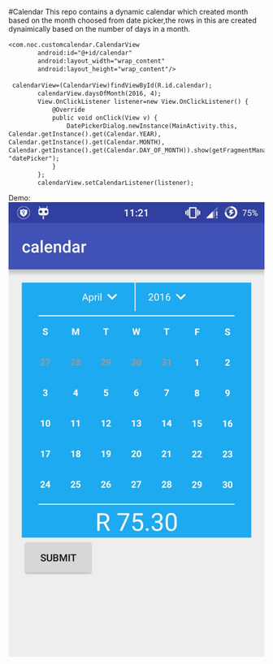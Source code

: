 #Calendar
This repo contains a dynamic calendar which created month based on the month choosed from date picker,the rows in this are created dynaimically based on the number of days in a month.
```
<com.noc.customcalendar.CalendarView
        android:id="@+id/calendar"
        android:layout_width="wrap_content"
        android:layout_height="wrap_content"/>
        
 calendarView=(CalendarView)findViewById(R.id.calendar);
        calendarView.daysOfMonth(2016, 4);
        View.OnClickListener listener=new View.OnClickListener() {
            @Override
            public void onClick(View v) {
                DatePickerDialog.newInstance(MainActivity.this, Calendar.getInstance().get(Calendar.YEAR), Calendar.getInstance().get(Calendar.MONTH), Calendar.getInstance().get(Calendar.DAY_OF_MONTH)).show(getFragmentManager(), "datePicker");
            }
        };
        calendarView.setCalendarListener(listener);
```
Demo: 
![alt text](https://github.com/pranavvij/Calendar/blob/master/images/12986516_708259032647306_1113348939_o.png "Logo Title Text 1")
